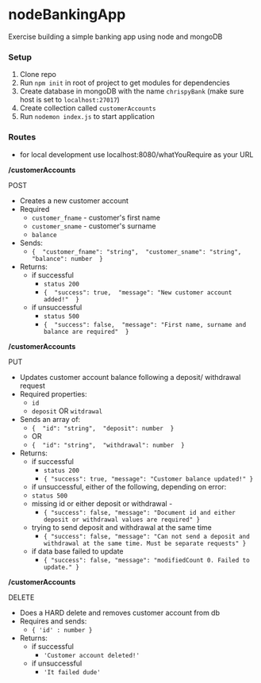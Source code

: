 # nodeBankingApp
Exercise building a simple banking app using node and mongoDB

### Setup

1. Clone repo
2. Run `npm init` in root of project to get modules for dependencies
3. Create database in mongoDB with the name `chrispyBank` (make sure host is set to `localhost:27017`) 
4. Create collection called `customerAccounts`
5. Run `nodemon index.js` to start application

### Routes
- for local development use localhost:8080/whatYouRequire as your URL

**/customerAccounts**

POST
- Creates a new customer account
- Required
    - `customer_fname` - customer's first name 
    - `customer_sname` - customer's surname 
    - `balance`
- Sends: 
  - `{ 
        "customer_fname": "string", 
	"customer_sname": "string", 
	"balance": number 
     }`
- Returns:
    - if successful 
        - `status 200`
        - `{ 
	      "success": true, 
	      "message": "New customer account added!" 
	   }`  
    - if unsuccessful
        - `status 500` 
        - `{ 
	      "success": false, 
	      "message": "First name, surname and balance are required" 
	   }`
    
**/customerAccounts**

PUT
- Updates customer account balance following a deposit/ withdrawal request
- Required properties:
    - `id`
    - `deposit` OR `witdrawal`
- Sends an array of:
    - `{ 
          "id": "string", 
	  "deposit": number 
        }` 
    - OR
    - `{ 
          "id": "string", 
	   "withdrawal": number 
       }` 
- Returns:
    - if successful
        - `status 200`
        - `{ "success": true, "message": "Customer balance updated!" }` 
    - if unsuccessful, either of the following, depending on error:
   	- `status 500`
	- missing id or either deposit or withdrawal
            -
	    - `{ "success": false, "message": "Document id and either deposit or withdrawal values are required" }`
	- trying to send deposit and withdrawal at the same time
	    - `{ "success": false, "message": "Can not send a deposit and withdrawal at the same time. Must be separate requests" }`
	- if data base failed to update
	    - `{ "success": false, "message": "modifiedCount 0. Failed to update." }`
		


**/customerAccounts**
 
DELETE
- Does a HARD delete and removes customer account from db
- Requires and sends:
    - `{ 'id' : number }` 
- Returns:
	- if successful
		- `'Customer account deleted!'`  
	- if unsuccessful 
		- `'It failed dude'`
